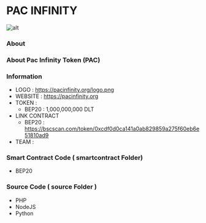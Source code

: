 # PAC INFINITY

![alt](https://pacinfinity.org/logo.png)
### About

### About Pac Infinity Token (PAC)

### Information
- LOGO : https://pacinfinity.org/logo.png
- WEBSITE : https://pacinfinity.org
- TOKEN :
    + BEP20 : 1,000,000,000 DLT
- LINK CONTRACT
    + BEP20 : https://bscscan.com/token/0xcdf0d0ca141a0ab829859a275f60eb6e51810ad9
- TEAM :

### Smart Contract Code ( smartcontract Folder)
- BEP20
### Source Code ( source Folder )
- PHP
- NodeJS
- Python